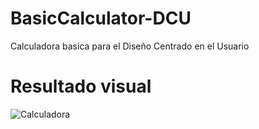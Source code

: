# BasicCalculator-DCU
Calculadora basica para el Diseño Centrado en el Usuario

# Resultado visual
![Calculadora](https://user-images.githubusercontent.com/71516416/187494404-2c36aa7c-da14-4fb4-a934-6e9b325f14e0.png)
